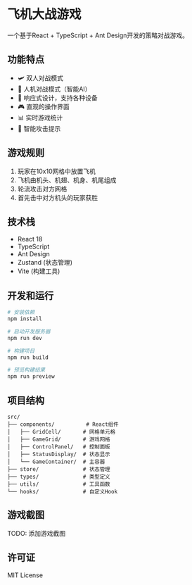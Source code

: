 # 飞机大战游戏

一个基于React + TypeScript + Ant Design开发的策略对战游戏。

## 功能特点

- 🛩️ 双人对战模式
- 🤖 人机对战模式（智能AI）
- 📱 响应式设计，支持各种设备
- 🎮 直观的操作界面
- 📊 实时游戏统计
- 🎯 智能攻击提示

## 游戏规则

1. 玩家在10x10网格中放置飞机
2. 飞机由机头、机翅、机身、机尾组成
3. 轮流攻击对方网格
4. 首先击中对方机头的玩家获胜

## 技术栈

- React 18
- TypeScript
- Ant Design
- Zustand (状态管理)
- Vite (构建工具)

## 开发和运行

```bash
# 安装依赖
npm install

# 启动开发服务器
npm run dev

# 构建项目
npm run build

# 预览构建结果
npm run preview
```

## 项目结构

```
src/
├── components/          # React组件
│   ├── GridCell/       # 网格单元格
│   ├── GameGrid/       # 游戏网格
│   ├── ControlPanel/   # 控制面板
│   ├── StatusDisplay/  # 状态显示
│   └── GameContainer/  # 主容器
├── store/              # 状态管理
├── types/              # 类型定义
├── utils/              # 工具函数
└── hooks/              # 自定义Hook
```

## 游戏截图

TODO: 添加游戏截图

## 许可证

MIT License